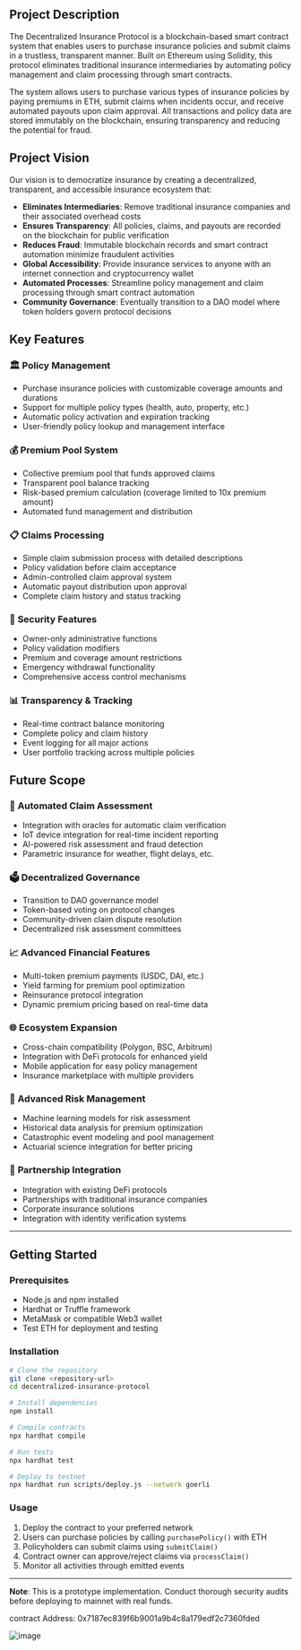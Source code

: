 

## Project Description

The Decentralized Insurance Protocol is a blockchain-based smart contract system that enables users to purchase insurance policies and submit claims in a trustless, transparent manner. Built on Ethereum using Solidity, this protocol eliminates traditional insurance intermediaries by automating policy management and claim processing through smart contracts.

The system allows users to purchase various types of insurance policies by paying premiums in ETH, submit claims when incidents occur, and receive automated payouts upon claim approval. All transactions and policy data are stored immutably on the blockchain, ensuring transparency and reducing the potential for fraud.

## Project Vision

Our vision is to democratize insurance by creating a decentralized, transparent, and accessible insurance ecosystem that:

- **Eliminates Intermediaries**: Remove traditional insurance companies and their associated overhead costs
- **Ensures Transparency**: All policies, claims, and payouts are recorded on the blockchain for public verification
- **Reduces Fraud**: Immutable blockchain records and smart contract automation minimize fraudulent activities
- **Global Accessibility**: Provide insurance services to anyone with an internet connection and cryptocurrency wallet
- **Automated Processes**: Streamline policy management and claim processing through smart contract automation
- **Community Governance**: Eventually transition to a DAO model where token holders govern protocol decisions

## Key Features

### 🏛️ **Policy Management**
- Purchase insurance policies with customizable coverage amounts and durations
- Support for multiple policy types (health, auto, property, etc.)
- Automatic policy activation and expiration tracking
- User-friendly policy lookup and management interface

### 💰 **Premium Pool System**
- Collective premium pool that funds approved claims
- Transparent pool balance tracking
- Risk-based premium calculation (coverage limited to 10x premium amount)
- Automated fund management and distribution

### 📋 **Claims Processing**
- Simple claim submission process with detailed descriptions
- Policy validation before claim acceptance
- Admin-controlled claim approval system
- Automatic payout distribution upon approval
- Complete claim history and status tracking

### 🔐 **Security Features**
- Owner-only administrative functions
- Policy validation modifiers
- Premium and coverage amount restrictions
- Emergency withdrawal functionality
- Comprehensive access control mechanisms

### 📊 **Transparency & Tracking**
- Real-time contract balance monitoring
- Complete policy and claim history
- Event logging for all major actions
- User portfolio tracking across multiple policies

## Future Scope

### 🤖 **Automated Claim Assessment**
- Integration with oracles for automatic claim verification
- IoT device integration for real-time incident reporting
- AI-powered risk assessment and fraud detection
- Parametric insurance for weather, flight delays, etc.

### 🗳️ **Decentralized Governance**
- Transition to DAO governance model
- Token-based voting on protocol changes
- Community-driven claim dispute resolution
- Decentralized risk assessment committees

### 📈 **Advanced Financial Features**
- Multi-token premium payments (USDC, DAI, etc.)
- Yield farming for premium pool optimization
- Reinsurance protocol integration
- Dynamic premium pricing based on real-time data

### 🌐 **Ecosystem Expansion**
- Cross-chain compatibility (Polygon, BSC, Arbitrum)
- Integration with DeFi protocols for enhanced yield
- Mobile application for easy policy management
- Insurance marketplace with multiple providers

### 🔬 **Advanced Risk Management**
- Machine learning models for risk assessment
- Historical data analysis for premium optimization
- Catastrophic event modeling and pool management
- Actuarial science integration for better pricing

### 🤝 **Partnership Integration**
- Integration with existing DeFi protocols
- Partnerships with traditional insurance companies
- Corporate insurance solutions
- Integration with identity verification systems

---

## Getting Started

### Prerequisites
- Node.js and npm installed
- Hardhat or Truffle framework
- MetaMask or compatible Web3 wallet
- Test ETH for deployment and testing

### Installation
```bash
# Clone the repository
git clone <repository-url>
cd decentralized-insurance-protocol

# Install dependencies
npm install

# Compile contracts
npx hardhat compile

# Run tests
npx hardhat test

# Deploy to testnet
npx hardhat run scripts/deploy.js --network goerli
```

### Usage
1. Deploy the contract to your preferred network
2. Users can purchase policies by calling `purchasePolicy()` with ETH
3. Policyholders can submit claims using `submitClaim()`
4. Contract owner can approve/reject claims via `processClaim()`
5. Monitor all activities through emitted events

---

**Note**: This is a prototype implementation. Conduct thorough security audits before deploying to mainnet with real funds.

contract Address: 0x7187ec839f6b9001a9b4c8a179edf2c7360fded

![image](https://github.com/user-attachments/assets/306a5b46-e712-440e-8cc1-5d1379fb68b2)

